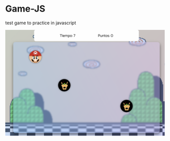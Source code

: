 # Game-JS
test game to practice in javascript

![Preview de proyecto](https://raw.githubusercontent.com/EddyBel/Game-JS/main/info/preview.png)
